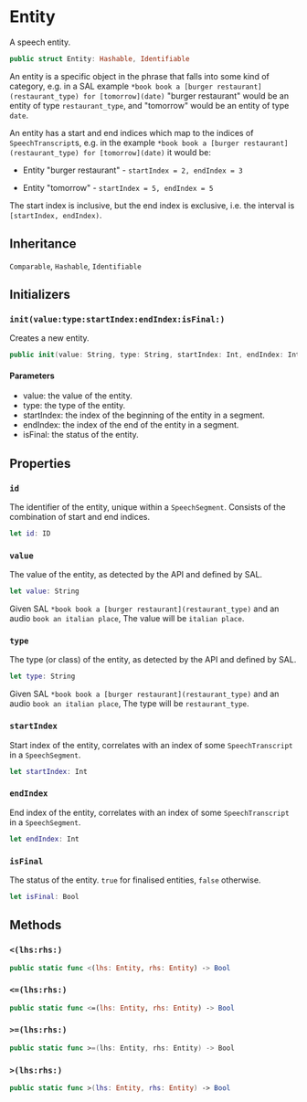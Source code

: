 # Entity

A speech entity.

``` swift
public struct Entity: Hashable, Identifiable
```

An entity is a specific object in the phrase that falls into some kind of category,
e.g. in a SAL example `*book book a [burger restaurant](restaurant_type) for [tomorrow](date)`
"burger restaurant" would be an entity of type `restaurant_type`,
and "tomorrow" would be an entity of type `date`.

An entity has a start and end indices which map to the indices of `SpeechTranscript`s,
e.g. in the example `*book book a [burger restaurant](restaurant_type) for [tomorrow](date)` it would be:

  - Entity "burger restaurant" - `startIndex = 2, endIndex = 3`

  - Entity "tomorrow" - `startIndex = 5, endIndex = 5`

The start index is inclusive, but the end index is exclusive, i.e. the interval is `[startIndex, endIndex)`.

## Inheritance

`Comparable`, `Hashable`, `Identifiable`

## Initializers

### `init(value:type:startIndex:endIndex:isFinal:)`

Creates a new entity.

``` swift
public init(value: String, type: String, startIndex: Int, endIndex: Int, isFinal: Bool)
```

#### Parameters

  - value: the value of the entity.
  - type: the type of the entity.
  - startIndex: the index of the beginning of the entity in a segment.
  - endIndex: the index of the end of the entity in a segment.
  - isFinal: the status of the entity.

## Properties

### `id`

The identifier of the entity, unique within a `SpeechSegment`.
Consists of the combination of start and end indices.

``` swift
let id: ID
```

### `value`

The value of the entity, as detected by the API and defined by SAL.

``` swift
let value: String
```

Given SAL `*book book a [burger restaurant](restaurant_type)` and an audio `book an italian place`,
The value will be `italian place`.

### `type`

The type (or class) of the entity, as detected by the API and defined by SAL.

``` swift
let type: String
```

Given SAL `*book book a [burger restaurant](restaurant_type)` and an audio `book an italian place`,
The type will be `restaurant_type`.

### `startIndex`

Start index of the entity, correlates with an index of some `SpeechTranscript` in a `SpeechSegment`.

``` swift
let startIndex: Int
```

### `endIndex`

End index of the entity, correlates with an index of some `SpeechTranscript` in a `SpeechSegment`.

``` swift
let endIndex: Int
```

### `isFinal`

The status of the entity.
`true` for finalised entities, `false` otherwise.

``` swift
let isFinal: Bool
```

> 

## Methods

### `<(lhs:rhs:)`

``` swift
public static func <(lhs: Entity, rhs: Entity) -> Bool
```

### `<=(lhs:rhs:)`

``` swift
public static func <=(lhs: Entity, rhs: Entity) -> Bool
```

### `>=(lhs:rhs:)`

``` swift
public static func >=(lhs: Entity, rhs: Entity) -> Bool
```

### `>(lhs:rhs:)`

``` swift
public static func >(lhs: Entity, rhs: Entity) -> Bool
```
